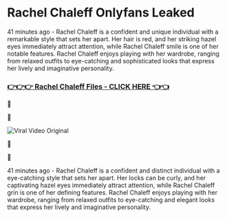 # Rachel Chaleff Onlyfans Leaked

<p>41 minutes ago - Rachel Chaleff is a confident and unique individual with a remarkable style that sets her apart. Her hair is red, and her striking hazel eyes immediately attract attention, while Rachel Chaleff smile is one of her notable features. Rachel Chaleff enjoys playing with her wardrobe, ranging from relaxed outfits to eye-catching and sophisticated looks that express her lively and imaginative personality.</p><p>
<h3><a href="https://fansleaks.com-getfree.pro/rachel-chaleff" rel="nofollow">👉👉👉 Rachel Chaleff Files - CLICK HERE 👈👈</a></h3>
<p>🔻</p>
<p>🔻</p> <p>
<a href="https://fansleaks.com-getfree.pro/rachel-chaleff" rel="nofollow"><img src="https://i.imgur.com/0ZbtXZ5.gif" alt="Viral Video Original" style="max-width: 100%; display: inline-block;" data-target="animated-image.originalImage"></a>
<p>🔻</p>
<p>🔻</p> <p>41 minutes ago - Rachel Chaleff is a confident and distinct individual with a eye-catching style that sets her apart. Her locks can be curly, and her captivating hazel eyes immediately attract attention, while Rachel Chaleff grin is one of her defining features. Rachel Chaleff enjoys playing with her wardrobe, ranging from relaxed outfits to eye-catching and elegant looks that express her lively and imaginative personality.</p>